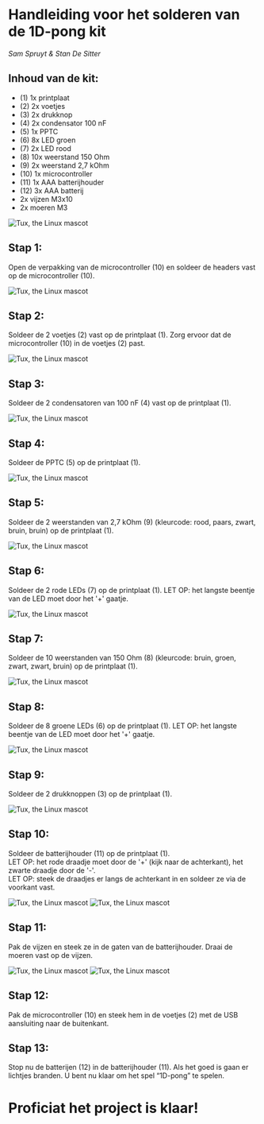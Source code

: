 # Handleiding voor het solderen van de 1D-pong kit
*Sam Spruyt & Stan De Sitter*
## Inhoud van de kit:
-	(1) 1x printplaat
-	(2) 2x voetjes
-	(3) 2x drukknop
-	(4) 2x condensator 100 nF
-	(5) 1x PPTC
-	(6) 8x LED groen
-	(7) 2x LED rood
-	(8) 10x weerstand 150 Ohm
-	(9) 2x weerstand 2,7 kOhm
- (10) 1x microcontroller
-	(11) 1x AAA batterijhouder
-	(12) 3x AAA batterij
-	2x vijzen M3x10
-	2x moeren M3

![Tux, the Linux mascot](/images/handleidingstap0.jpg)

## Stap 1:
Open de verpakking van de microcontroller (10) en soldeer de headers vast op de microcontroller (10).

![Tux, the Linux mascot](/images/handleidingstap1.png)

## Stap 2:
Soldeer de 2 voetjes (2) vast op de printplaat (1). Zorg ervoor dat de microcontroller (10) in de voetjes (2) past.

![Tux, the Linux mascot](/images/handleidingstap2.png)

## Stap 3:
Soldeer de 2 condensatoren van 100 nF (4) vast op de printplaat (1).

![Tux, the Linux mascot](/images/handleidingstap3.png)

## Stap 4:
Soldeer de PPTC (5) op de printplaat (1).

![Tux, the Linux mascot](/images/handleidingstap4.png)

## Stap 5:
Soldeer de 2 weerstanden van 2,7 kOhm (9) (kleurcode: rood, paars, zwart, bruin, bruin) op de printplaat (1).

![Tux, the Linux mascot](/images/handleidingstap5.png)

## Stap 6:
Soldeer de 2 rode LEDs (7) op de printplaat (1). LET OP: het langste beentje van de LED moet door het '+' gaatje.

![Tux, the Linux mascot](/images/handleidingstap6.png)


## Stap 7:
Soldeer de 10 weerstanden van 150 Ohm (8) (kleurcode: bruin, groen, zwart, zwart, bruin) op de printplaat (1).

![Tux, the Linux mascot](/images/handleidingstap7.png)


## Stap 8:
Soldeer de 8 groene LEDs (6) op de printplaat (1). LET OP: het langste beentje van de LED moet door het '+' gaatje.

![Tux, the Linux mascot](/images/handleidingstap8.png)


## Stap 9:
Soldeer de 2 drukknoppen (3) op de printplaat (1).

![Tux, the Linux mascot](/images/handleidingstap9.png)

## Stap 10:
Soldeer de batterijhouder (11) op de printplaat (1).  
LET OP: het rode draadje moet door de '+' (kijk naar de achterkant), het zwarte draadje door de '-'.  
LET OP: steek de draadjes er langs de achterkant in en soldeer ze via de voorkant vast. <br />

![Tux, the Linux mascot](/images/handleidingstap10a.png)
![Tux, the Linux mascot](/images/handleidingstap10b.png)

## Stap 11:
Pak de vijzen en steek ze in de gaten van de batterijhouder. Draai de moeren vast op de vijzen.

![Tux, the Linux mascot](/images/handleidingstap11a.png)
![Tux, the Linux mascot](/images/handleidingstap11b.png)

## Stap 12:
Pak de microcontroller (10) en steek hem in de voetjes (2) met de USB aansluiting naar de buitenkant.

## Stap 13:
Stop nu de batterijen (12) in de batterijhouder (11). Als het goed is gaan er lichtjes branden. U bent nu klaar om het spel “1D-pong” te spelen.


# Proficiat het project is klaar!

